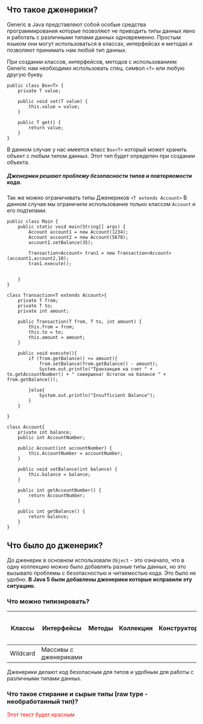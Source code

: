 ## **Что такое дженерики?**

Generic в Java представляют собой особые средства программирования которые позволяют не приводить типы данных явно и работать с различными типами данных одновременно.
Простым языком они могут использоваться в классах, интерфейсах и методах и позволяют принимать нам любой тип данных.

При создании классов, интерфейсов, методов с использованием Generic нам необходимо использовать спец. символ `<T>` или любую другую букву.

```
public class Box<T> {  
    private T value;  
     
    public void set(T value) {  
        this.value = value;  
    }  
     
    public T get() {  
        return value;  
    }  
}
```

В данном случае у нас имеется класс `Box<T>` который может хранить объект с любым типом данных. Этот тип будет определен при создании объекта.

##### **Дженерики решают проблему безопасности типов и повторяемости кода.**

Так же можно ограничивать типы Дженериков `<T extends Account>`
В данном случае мы ограничили использование только классом `Account` и его подтипами.

```
public class Main {  
    public static void main(String[] args) {  
        Account account1 = new Account(1234);  
        Account account2 = new Account(5678);  
        account1.setBalance(35);  
  
        Transaction<Account> tran1 = new Transaction<Account>(account1,account2,10);  
        tran1.execute();  
  
  
    }  
}  
  
class Transaction<T extends Account>{  
    private T from;  
    private T to;  
    private int amount;  
  
    public Transaction(T from, T to, int amount) {  
        this.from = from;  
        this.to = to;  
        this.amount = amount;  
    }  
  
    public void execute(){  
        if (from.getBalance() >= amount){  
            from.setBalance(from.getBalance() - amount);  
            System.out.println("Транзакция на счет " + to.getAccountNumber() + " совершена! Остаток на балансе " + from.getBalance());  
  
        }else{  
            System.out.println("Insufficient Balance");  
        }  
    }  
  
}  
  
class Account{  
    private int balance;  
    public int AccountNumber;  
  
    public Account(int accountNumber) {  
        this.AccountNumber = accountNumber;  
    }  
  
    public void setBalance(int balance) {  
        this.balance = balance;  
    }  
  
    public int getAccountNumber() {  
        return AccountNumber;  
    }  
  
    public int getBalance() {  
        return balance;  
    }  
}
```


## **Что было до дженерик?**

До дженерик в основном использовали `Object` - это означало, что в одну коллекцию можно было добавлять разные типы данных, но это вызывало проблемы с безопасностью и читаемостью кода. Это было не удобно.
 **В Java 5 были добавлены дженерики которые исправили эту ситуацию.**

### **Что можно типизировать?** 

| Классы   | Интерфейсы            | Методы | Коллекции | Конструкторы | Параметры и возвращаемые значения метода | Ограничения типов |     |
| -------- | --------------------- | ------ | --------- | ------------ | ---------------------------------------- | ----------------- | --- |
| Wildcard | Массивы с дженериками |        |           |              |                                          |                   |     |

Дженерики делают код безопасным для типов и удобным для работы с различными типами данных.

### **Что такое стирание и сырые типы (raw type - необработанный тип)?**
<span style="color: red;">Этот текст будет красным</span>
